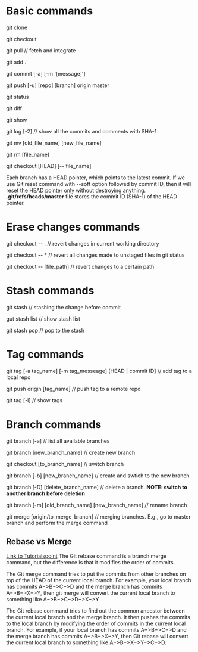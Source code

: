 # Basic commands

git clone

git checkout 

git pull // fetch and integrate

git add .

git commit [-a] [-m '[message]']

git push [-u] [repo] [branch] origin master

git status

git diff

git show

git log [-2] // show all the commits and comments with SHA-1

git mv [old_file_name] [new_file_name]

git rm [file_name]

git checkout [HEAD] [-- file_name]

Each branch has a HEAD pointer, which points to the latest commit. If we use Git reset command with --soft option followed by commit ID, then it will reset the HEAD pointer only without destroying anything. **.git/refs/heads/master** file stores the commit ID (SHA-1) of the HEAD pointer.

# Erase changes commands

git checkout -- . // revert changes in current working directory

git checkout -- * // revert all changes made to unstaged files in git status

git checkout -- [file_path] // revert changes to a certain path

# Stash commands

git stash // stashing the change before commit

gut stash list // show stash list

git stash pop // pop to the stash

# Tag commands

git tag [-a tag_name] [-m tag_messeage] [HEAD | commit ID] // add tag to a local repo

git push origin [tag_name] // push tag to a remote repo

git tag [-l] // show tags

# Branch commands

git branch [-a] // list all available branches

git branch [new_branch_name] // create new branch

git checkout [to_branch_name] // switch branch

git branch [-b] [new_branch_name] // create and swtich to the new branch

git branch [-D] [delete_branch_name] // delete a branch. **NOTE: switch to another branch before deletion**

git branch [-m] [old_branch_name] [new_branch_name] // rename branch

git merge [origin/to_merge_branch] // merging branches. E.g., go to master branch and perform the merge command

## Rebase vs Merge
[Link to Tutorialspoint](https://www.tutorialspoint.com/git/git_managing_branches.htm)
The Git rebase command is a branch merge command, but the difference is that it modifies the order of commits.

The Git merge command tries to put the commits from other branches on top of the HEAD of the current local branch. For example, your local branch has commits A−>B−>C−>D and the merge branch has commits A−>B−>X−>Y, then git merge will convert the current local branch to something like A−>B−>C−>D−>X−>Y

The Git rebase command tries to find out the common ancestor between the current local branch and the merge branch. It then pushes the commits to the local branch by modifying the order of commits in the current local branch. For example, if your local branch has commits A−>B−>C−>D and the merge branch has commits A−>B−>X−>Y, then Git rebase will convert the current local branch to something like A−>B−>X−>Y−>C−>D.